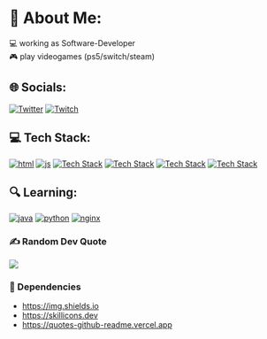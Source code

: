# 💫 About Me:
💻 working as Software-Developer  
🎮 play videogames (ps5/switch/steam)  
  
## 🌐 Socials:
<!--- [![Instagram](https://img.shields.io/badge/Instagram-%23E4405F.svg?logo=Instagram&logoColor=white)](https://instagram.com/puddypadhie) -->
<!--- [![TikTok](https://img.shields.io/badge/TikTok-%23000000.svg?logo=TikTok&logoColor=white)](https://tiktok.com/@puddypadhie) -->
[![Twitter](https://img.shields.io/badge/Twitter-%231DA1F2.svg?logo=Twitter&logoColor=white)](https://twitter.com/puddypadhie)
[![Twitch](https://img.shields.io/badge/Twitch-%239146FF.svg?logo=Twitch&logoColor=white)](https://twitch.tv/padhie)
<!--- [![YouTube](https://img.shields.io/badge/YouTube-%23FF0000.svg?logo=YouTube&logoColor=white)](https://youtube.com/c/PaddyPadhie) -->
  
## 💻 Tech Stack:
[![html](https://skillicons.dev/icons?i=html)](#)
[![js](https://skillicons.dev/icons?i=js)](#)
[![Tech Stack](https://skillicons.dev/icons?i=docker)](https://www.docker.com/)
[![Tech Stack](https://skillicons.dev/icons?i=php)](https://www.php.net/)
[![Tech Stack](https://skillicons.dev/icons?i=mysql)](https://www.mysql.com/)
[![Tech Stack](https://skillicons.dev/icons?i=bootstrap)](https://getbootstrap.com/)
  
<!--- ![HTML5](https://img.shields.io/badge/html5-%23E34F26.svg?style=for-the-badge&logo=html5&logoColor=white) -->
<!--- ![PHP](https://img.shields.io/badge/php-%23777BB4.svg?style=for-the-badge&logo=php&logoColor=white) -->
<!--- ![JavaScript](https://img.shields.io/badge/javascript-%23323330.svg?style=for-the-badge&logo=javascript&logoColor=%23F7DF1E) -->
<!--- ![Bootstrap](https://img.shields.io/badge/bootstrap-%23563D7C.svg?style=for-the-badge&logo=bootstrap&logoColor=white) -->
<!--- ![jQuery](https://img.shields.io/badge/jquery-%230769AD.svg?style=for-the-badge&logo=jquery&logoColor=white) -->
<!--- ![SASS](https://img.shields.io/badge/SASS-hotpink.svg?style=for-the-badge&logo=SASS&logoColor=white) -->
<!--- ![Symfony](https://img.shields.io/badge/symfony-%23000000.svg?style=for-the-badge&logo=symfony&logoColor=white) -->
<!--- ![MySQL](https://img.shields.io/badge/mysql-%2300f.svg?style=for-the-badge&logo=mysql&logoColor=white) -->
<!--- ![Docker](https://img.shields.io/badge/docker-%230db7ed.svg?style=for-the-badge&logo=docker&logoColor=white) -->
  
## 🔍 Learning:
[![java](https://skillicons.dev/icons?i=java)](#)
[![python](https://skillicons.dev/icons?i=python)](#)
[![nginx](https://skillicons.dev/icons?i=nginx)](#)
  
### ✍️ Random Dev Quote
![](https://quotes-github-readme.vercel.app/api?type=horizontal&theme=radical)
### 🔗 Dependencies
- https://img.shields.io
- https://skillicons.dev
- https://quotes-github-readme.vercel.app

